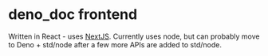 # deno_doc frontend

Written in React - uses [NextJS](https://nextjs.org). Currently uses node, but can probably move to Deno + std/node after a few more APIs are added to std/node.


